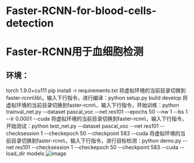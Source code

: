 # Faster-RCNN-for-blood-cells-detection
# Faster-RCNN用于血细胞检测  
## 环境：  
torch 1.9.0+cu111
pip install -r requirements.txt
将虚拟环境的当前目录切换到faster-rcnn\lib\，输入下行指令，进行编译：python setup.py build develop
将虚拟环境的当前目录切换到faster-rcnn\，输入下行指令，开始训练：python trainval_net.py --dataset pascal_voc --net res101 --epochs 50 --nw 1 --bs 1 --lr 0.0001 --cuda 
将虚拟环境的当前目录切换到faster-rcnn\，输入下行指令，开始测试：python test_net.py --dataset pascal_voc --net res101 --checksession 1 --checkepoch 50 --checkpoint 583 --cuda
将虚拟环境的当前目录切换到faster-rcnn\，输入下行指令，进行目标检测：python demo.py --net res101 --checksession 1 --checkepoch 50 --checkpoint 583 --cuda --load_dir models
![image](https://github.com/user-attachments/assets/b860519f-eab8-4f93-8475-e85593b45698)

